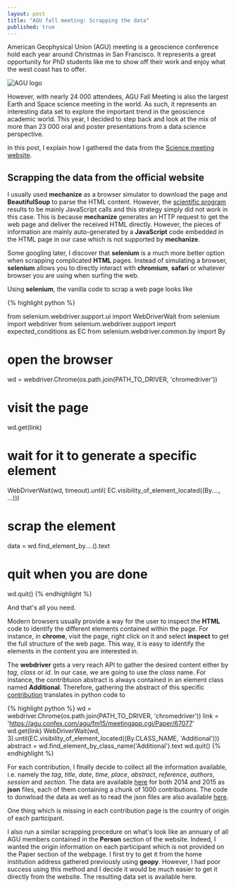 ```yaml
---
layout: post
title: "AGU fall meeting: Scrapping the data"
published: true
---
```


American Geophysical  Union (AGU)  meeting is a  geoscience conference
hold  each year  around Christmas  in San  Francisco. It  represents a
great opportunity for PhD students like  me to show off their work and
enjoy what the west coast has to offer.

![AGU logo](https://meetings.agu.org/meetings/files/2014/04/fm300x200.jpg)

However, with  nearly 24 000 attendees,  AGU Fall Meeting is  also the
largest Earth  and Space  science meeting  in the  world. As  such, it
represents an  interesting data set to  explore the important  trend in
the geoscience academic  world. This year, I decided to  step back and
look at the mix of more than 23 000 oral and poster presentations from
a data science perspective.

In  this   post,  I  explain  how   I  gathered  the  data   from  the
[Science meeting website](https://fallmeeting.agu.org/2015/scientific-program/).

## Scrapping the data from the official website

I usually  used **mechanize** as  a browser simulator to  download the
page and  **BeautifulSoup** to parse  the HTML content.   However, the
[scientific   program](https://agu.confex.com/agu/fm15/meetingapp.cgi)
results to  be mainly JavaScript  calls and this strategy  simply did
not work in this case.   This is because **mechanize** generates an
HTTP  request to  get  the  web page  and  deliver  the received  HTML
directly.    However,   the   pieces   of   information   are   mainly
auto-generated by a  **JavaScript** code embedded in the  HTML page in
our case which is not supported by **mechanize**.

Some  googling later,  I discover  that  **selenium** is  a much  more
better option  when scrapping complicated **HTML**  pages.  Instead of
simulating  a browser,  **selenium** allows  you to  directly interact
with **chromium**, **safari**  or whatever browser you  are using when
surfing the web.

Using **selenium**, the vanilla code to scrap a web page looks like

{% highlight python %}

from selenium.webdriver.support.ui import WebDriverWait
from selenium import webdriver
from selenium.webdriver.support import expected_conditions as EC
from selenium.webdriver.common.by import By

# open the browser
wd = webdriver.Chrome(os.path.join(PATH_TO_DRIVER, 'chromedriver'))

# visit the page 
wd.get(link)

# wait for it to generate a specific element
WebDriverWait(wd, timeout).until(
            EC.visibility_of_element_located((By...., ...)))

# scrap the element
data = wd.find_element_by....().text

# quit when you are done
wd.quit()
{% endhighlight %}

And that's all you need. 

Modern browsers  usually provide  a way  for the  user to  inspect the
**HTML** code to identify the  different elements contained within the
page. For instance,  in **chrome**, visit the page, right  click on it
and select **inspect** to get the full structure of the web page. This
way,  it is  easy to  identify  the elements  in the  content you  are
interested  in. 

The **webdriver** gets a very reach  API to gather the desired content
either by *tag*, *class* or *id*. In our case, we are going to use the
*class*  name.   For instance,  the  contribtuion  abstract is  always
contained  in  an  element  class  named  **Additional**.   Therefore,
gathering       the       abstract        of       this       specific
[contribution](https://agu.confex.com/agu/fm15/meetingapp.cgi/Paper/67077)
translates in python code to

{% highlight python %}
wd = webdriver.Chrome(os.path.join(PATH_TO_DRIVER, 'chromedriver'))
link = 'https://agu.confex.com/agu/fm15/meetingapp.cgi/Paper/67077'
wd.get(link)
WebDriverWait(wd, 3).until(EC.visibility_of_element_located((By.CLASS_NAME, 'Additional')))
abstract = wd.find_element_by_class_name('Additional').text
wd.quit()
{% endhighlight %}

For each contribution, I finally decide to collect all the information
available, i.e.   namely the *tag*, *title*,  *date*, *time*, *place*,
*abstract*, *reference*, *authors*, *session*  and *section*. The data
are                                                          available
[here](https://github.com/cthorey/agu_data/tree/master/agu_data/Data/)
for both  2014 and 2015 as  **json** files, each of  them containing a
chunk of 1000 contributions. The code  to donwload the data as well as
to     read     the     json      files     are     also     available
[here](https://github.com/cthorey/agu_data/tree/master/agu_data).



One thing which is missing in each contribution page is the country of
origin of each participant. 

I  also run  a  similar scrapping  procedure on  what's  look like  an
annuary of all AGU members contained  in the **Person** section of the
website.  Indeed, I wanted the  origin information on each participant
which is  not provided on the  Paper section of the  webpage.  I first
try to get  it from the home institution  address gathered previously
using **geopy**.  However, I had poor  success using this method and I
decide  it  would  be  much  easier   to  get  it  directly  from  the
website. The resulting data set is available here.

